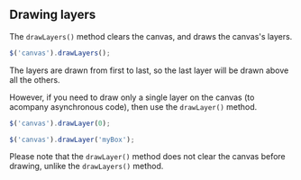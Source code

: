 ## Drawing layers

The `drawLayers()` method clears the canvas, and draws the canvas's layers.

```javascript
$('canvas').drawLayers();
```

The layers are drawn from first to last, so the last layer will be drawn above all the others.

However, if you need to draw only a single layer on the canvas (to acompany asynchronous code), then use the `drawLayer()` method.

```javascript
$('canvas').drawLayer(0);
```

```javascript
$('canvas').drawLayer('myBox');
```

Please note that the `drawLayer()` method does not clear the canvas before drawing, unlike the `drawLayers()` method.
